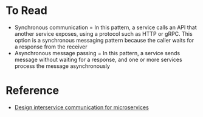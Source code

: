 # To Read
* Synchronous communication = In this pattern, a service calls an API that another service exposes, using a protocol such as HTTP or gRPC. This option is a synchronous messaging pattern because the caller waits for a response from the receiver
* Asynchronous message passing = In this pattern, a service sends message without waiting for a response, and one or more services process the message asynchronously

# Reference
* [Design interservice communication for microservices](https://docs.microsoft.com/en-us/azure/architecture/microservices/design/interservice-communicationhttps://docs.microsoft.com/en-us/azure/architecture/microservices/design/interservice-communication)
